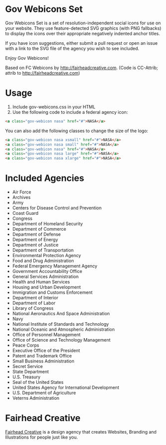 Gov Webicons Set
=====================

Gov Webicons Set is a set of resolution-independent social icons for use on your website. They use feature-detected SVG graphics (with PNG fallbacks) to display the icons over their appropriate negatively indented anchor titles.

If you have icon suggestions, either submit a pull request or open an issue with a link to the SVG file of the agency you wish to see included.

Enjoy Gov Webicons!

Based on FC Webicons by http://fairheadcreative.com.
(Code is CC-Attrib; attrib to http://fairheadcreative.com)

Usage
=================

1. Include gov-webicons.css in your HTML
2. Use the following code to include a federal agency icon:

```html
<a class="gov-webicon nasa" href="#">NASA</a>
```

You can also add the following classes to change the size of the logo:

```html
<a class="gov-webicon nasa xsmall" href="#">NASA</a>
<a class="gov-webicon nasa small" href="#">NASA</a>
<a class="gov-webicon nasa" href="#">NASA</a>
<a class="gov-webicon nasa large" href="#">NASA</a>
<a class="gov-webicon nasa xlarge" href="#">NASA</a>
```

Included Agencies
=================
* Air Force
* Archives
* Army
* Centers for Disease Control and Prevention
* Coast Guard
* Congress
* Department of Homeland Security
* Department of Commerce
* Department of Defense
* Department of Energy
* Department of Justice
* Department of Transportation
* Environmental Protection Agency
* Food and Drug Administration
* Federal Emergency Management Agency
* Government Accountability Office
* General Services Administration
* Health and Human Services
* Housing and Urban Development
* Immigration and Customs Enforcement
* Department of Interior
* Department of Labor
* Library of Congress
* National Aeronautics And Space Administration
* Navy
* National Institute of Standards and Technology
* National Oceanic and Atmospheric Administration
* Office of Personnel Management
* Office of Science and Technology Management
* Peace Corps
* Executive Office of the President
* Patent and Trademark Office
* Small Business Administration
* Secret Service
* State Department
* U.S. Treasury
* Seal of the United States
* United States Agency for International Development
* U.S. Department of Agriculture
* Veterns Administration


Fairhead Creative
=================

[Fairhead Creative](http://fairheadcreative.com) is a design agency that creates Websites, Branding and Illustrations for people just like you.